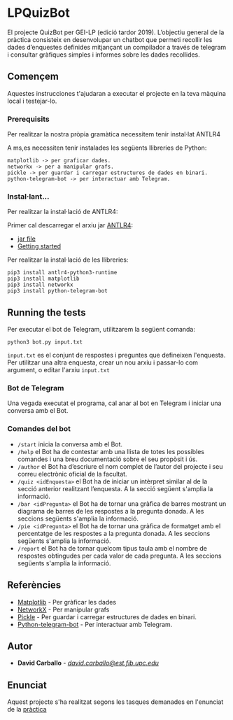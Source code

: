 # LPQuizBot

El projecte QuizBot per GEI-LP (edició tardor 2019). 
L’objectiu general de la pràctica consisteix en desenvolupar un chatbot que permeti recollir les dades d’enquestes definides mitjançant un compilador a través de telegram i consultar gràfiques simples i informes sobre les dades recollides.

## Començem

Aquestes instrucciones t'ajudaran a executar el projecte en la teva màquina local i testejar-lo.

### Prerequisits

Per realitzar la nostra pròpia gramàtica necessitem tenir instal·lat ANTLR4

A ms,es necessiten tenir instalades les següents llibreries de Python:

```
matplotlib -> per graficar dades.
networkx -> per a manipular grafs.
pickle -> per guardar i carregar estructures de dades en binari.
python-telegram-bot -> per interactuar amb Telegram.
```

### Instal·lant...

Per realitzar la instal·lació de ANTLR4:

Primer cal descarregar el arxiu jar [ANTLR4](https://www.antlr.org//):
* [jar file](https://www.antlr.org/download/antlr-4.7.1-complete.jar)
* [Getting started](https://github.com/antlr/antlr4/blob/master/doc/getting-started.md)

Per realitzar la instal·lació de les llibreries:

```
pip3 install antlr4-python3-runtime
pip3 install matplotlib
pip3 install networkx
pip3 install python-telegram-bot
```

## Running the tests

Per executar el bot de Telegram, utilitzarem la següent comanda:

```
python3 bot.py input.txt
```
`input.txt` es el conjunt de respostes i preguntes que defineixen l'enquesta. Per utilitzar una altra enquesta, crear un nou arxiu i passar-lo com argument, o editar l'arxiu `input.txt`

### Bot de Telegram

Una vegada executat el programa, cal anar al bot en Telegram i iniciar una conversa amb el Bot.

### Comandes del bot

- `/start` inicia la conversa amb el Bot.
- `/help` el Bot ha de contestar amb una llista de totes les possibles comandes i
una breu documentació sobre el seu propòsit i ús.
- `/author` el Bot ha d’escriure el nom complet de l’autor del projecte i seu correu
electrònic oficial de la facultat.
- `/quiz <idEnquesta>` el Bot ha de iniciar un intèrpret similar al de la secció anterior realitzant
l’enquesta. A la secció següent s'amplia la informació.
- `/bar <idPregunta>` el Bot ha de tornar una gràfica de barres mostrant un diagrama de barres
de les respostes a la pregunta donada. A les seccions següents s'amplia la informació.
- `/pie <idPregunta>` el Bot ha de tornar una gràfica de formatget amb el percentatge de les respostes a la pregunta
donada. A les seccions següents s'amplia la informació.
- `/report` el Bot ha de tornar quelcom tipus taula amb el nombre de respostes obtingudes per cada valor de cada pregunta. A les seccions següents s'amplia la informació.

## Referències

* [Matplotlib](https://matplotlib.org/) - Per gràficar les dades
* [NetworkX](https://maven.apache.org/) - Per manipular grafs
* [Pickle](https://rometools.github.io/rome/) - Per guardar i carregar estructures de dades en binari.
* [Python-telegram-bot](https://python-telegram-bot.org/) - Per interactuar amb Telegram.

## Autor

* **David Carballo** - *david.carballo@est.fib.upc.edu*

## Enunciat

Aquest projecte s'ha realitzat segons les tasques demanades en l'enunciat de la [pràctica](https://gebakx.github.io/QuizBot/) 
